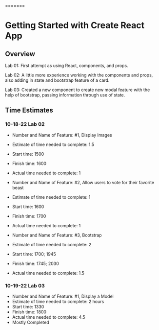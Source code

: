 =======
# Getting Started with Create React App

## Overview

Lab 01:  First attempt as using React, components, and props.

Lab 02:  A little more experience working with the components and props, also adding in state and bootstrap feature of a card.

Lab 03:  Created a new component to create new modal feature with the help of bootstrap, passing information through use of state.

## Time Estimates

### 10-18-22 Lab 02

- Number and Name of Feature:  #1, Display Images
- Estimate of time needed to complete:  1.5
- Start time:  1500
- Finish time:  1600
- Actual time needed to complete: 1

- Number and Name of Feature:  #2, Allow users to vote for their favorite beast
- Estimate of time needed to complete:  1
- Start time:  1600
- Finish time:  1700
- Actual time needed to complete:  1

- Number and Name of Feature:  #3, Bootstrap
- Estimate of time needed to complete:  2
- Start time:  1700;  1945     
- Finish time:  1745;  2030
- Actual time needed to complete:  1.5

### 10-19-22 Lab 03

- Number and Name of Feature:  #1, Display a Model 
- Estimate of time needed to complete:  2 hours
- Start time:  1330
- Finish time:  1800
- Actual time needed to complete:  4.5
- Mostly Completed



